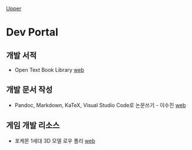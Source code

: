 [Upper](../index.md)

# Dev Portal

## 개발 서적

- Open Text Book Library [web](http://open.umn.edu/opentextbooks/)

## 개발 문서 작성

- Pandoc, Markdown, KaTeX, Visual Studio Code로 논문쓰기 - 이수진 [web](https://sujinlee.me/pandoc-thesis/)

## 게임 개발 리소스

- 포케몬 1세대 3D 모델 로우 폴리 [web](https://gumroad.com/l/PNZOA)

